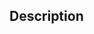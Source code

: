 ## Description
<!-- Provide a brief description of the changes in this pull request -->
<!--
Provide other information that might make life easier for the reviewer:
* Context - link to discussions,log snippet of failed test this will fix, etc
* If this PR is linked to an issue, mention it (e.g., Fixes #123)
* Verification Steps
-->


